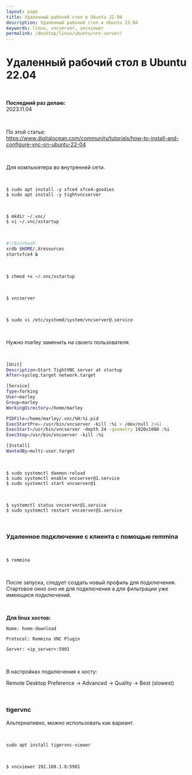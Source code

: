 ```yaml
---
layout: page
title: Удаленный рабочий стол в Ubuntu 22.04
description: Удаленный рабочий стол в Ubuntu 22.04
keywords: linux, vncserver, vncviewer
permalink: /desktop/linux/ubuntu/vnc-server/
---
```


# Удаленный рабочий стол в Ubuntu 22.04

<br/>

**Последний раз делаю:**  
2023.11.04

<br/>

По этой статье:  
https://www.digitalocean.com/community/tutorials/how-to-install-and-configure-vnc-on-ubuntu-22-04

<br/>

Для компьюетера во внутренней сети.

<br/>

```
$ sudo apt install -y xfce4 xfce4-goodies
$ sudo apt install -y tightvncserver
```

<br/>

```
$ mkdir ~/.vnc/
$ vi ~/.vnc/xstartup
```

<br/>

```bash
#!/bin/bash
xrdb $HOME/.Xresources
startxfce4 &
```

<br/>

```
$ chmod +x ~/.vnc/xstartup
```

<br/>

```
$ vncserver
```

<br/>

```
$ sudo vi /etc/systemd/system/vncserver@.service
```

<br/>

Нужно marley заменить на своего пользователя.

<br/>

```bash
[Unit]
Description=Start TightVNC server at startup
After=syslog.target network.target

[Service]
Type=forking
User=marley
Group=marley
WorkingDirectory=/home/marley

PIDFile=/home/marley/.vnc/%H:%i.pid
ExecStartPre=-/usr/bin/vncserver -kill :%i > /dev/null 2>&1
ExecStart=/usr/bin/vncserver -depth 24 -geometry 1920x1080 :%i
ExecStop=/usr/bin/vncserver -kill :%i

[Install]
WantedBy=multi-user.target
```

<br/>

```
$ sudo systemctl daemon-reload
$ sudo systemctl enable vncserver@1.service
$ sudo systemctl start vncserver@1
```

<br/>

```
$ systemctl status vncserver@1.service
$ sudo systemctl restart vncserver@1.service
```

<br/>

### Удаленное подключение с клиента с помощью remmina

<br/>

```
$ remmina
```

<br/>

После запуска, следует создать новый профиль для подключения. Стартовое окно оно не для подключения а для фильтрации уже имеющися подключений.

<br/>

**Для linux хостов:**

```
Name: home-download

Protocol: Remmina VNC Plugin

Server: <ip_server>:5901
```

<!-- <br/>

**Для windows хостов:**

RDP

В общих настройках remmina выбрать

Preferences -> RDP -> Use client keyboard mapping -->

<br/>

В настройках подключения к хосту:

Remote Desktop Preference -> Advanced -> Quality -> Best (slowest)

<br/>

### tigervnc

Альтернативно, можно использовать как вариант.

<br/>

```
sudo apt install tigervnc-viewer
```

<br/>

```
$ vncviewer 192.168.1.8:5901
```

